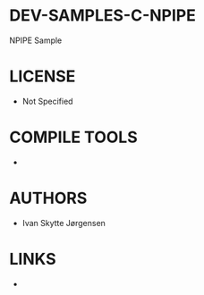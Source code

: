 # DEV-SAMPLES-C-NPIPE
NPIPE Sample

LICENSE
===============
* Not Specified

COMPILE TOOLS
===============
* 
 
AUTHORS
===============
*  Ivan Skytte Jørgensen

LINKS
===============
* 
